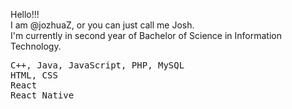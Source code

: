 Hello!!!<br />
  I am @jozhuaZ, or you can just call me Josh.<br/>
  I'm currently in second year of Bachelor of Science in Information Technology.<br/>

<pre>C++, Java, JavaScript, PHP, MySQL
HTML, CSS
React
React Native </pre>
  

<!---
jozhuaZ/jozhuaZ is a ✨ special ✨ repository because its `README.md` (this file) appears on your GitHub profile.
You can click the Preview link to take a look at your changes.
--->
